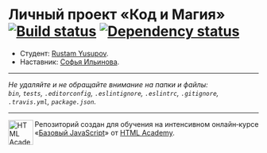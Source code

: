 # Личный проект «Код и Магия» [![Build status][travis-image]][travis-url] [![Dependency status][dependency-image]][dependency-url]

* Студент: [Rustam Yusupov](https://up.htmlacademy.ru/javascript/6/user/151188).
* Наставник: [Софья Ильинова](https://htmlacademy.ru/profile/i).

---

_Не удаляйте и не обращайте внимание на папки и файлы:_<br>
_`bin`, `tests`, `.editorconfig`, `.eslintignore`, `.eslintrc`, `.gitignore`, `.travis.yml`, `package.json`._

---

<a href="https://htmlacademy.ru/intensive/javascript"><img align="left" width="50" height="50" title="HTML Academy" src="https://up.htmlacademy.ru/static/img/intensive/javascript/logo-for-github.svg"></a>

Репозиторий создан для обучения на интенсивном онлайн‑курсе «[Базовый JavaScript](https://htmlacademy.ru/intensive/javascript)» от [HTML Academy](https://htmlacademy.ru).

[travis-image]: https://travis-ci.org/htmlacademy-javascript/151188-code-and-magick.svg?branch=master
[travis-url]: https://travis-ci.org/htmlacademy-javascript/151188-code-and-magick
[dependency-image]: https://david-dm.org/htmlacademy-javascript/151188-code-and-magick.svg?style=flat-square
[dependency-url]: https://david-dm.org/htmlacademy-javascript/151188-code-and-magick
